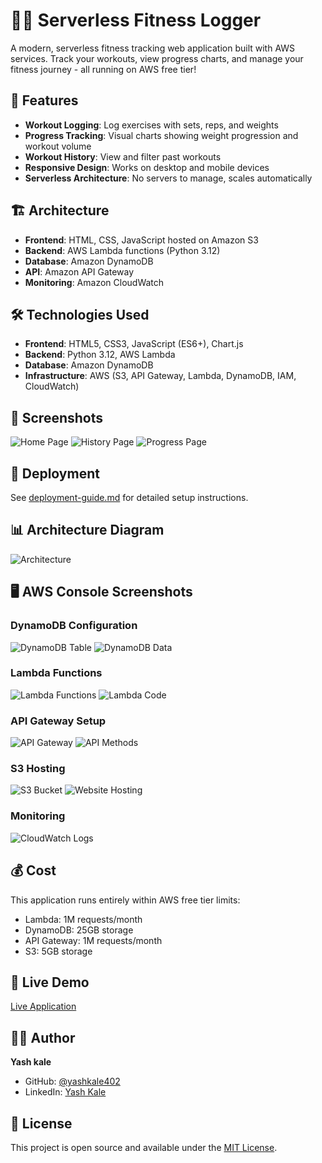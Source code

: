 # 🏋️‍♂️ Serverless Fitness Logger

A modern, serverless fitness tracking web application built with AWS services. Track your workouts, view progress charts, and manage your fitness journey - all running on AWS free tier!

## 🚀 Features

- **Workout Logging**: Log exercises with sets, reps, and weights
- **Progress Tracking**: Visual charts showing weight progression and workout volume
- **Workout History**: View and filter past workouts
- **Responsive Design**: Works on desktop and mobile devices
- **Serverless Architecture**: No servers to manage, scales automatically

## 🏗️ Architecture

- **Frontend**: HTML, CSS, JavaScript hosted on Amazon S3
- **Backend**: AWS Lambda functions (Python 3.12)
- **Database**: Amazon DynamoDB
- **API**: Amazon API Gateway
- **Monitoring**: Amazon CloudWatch

## 🛠️ Technologies Used

- **Frontend**: HTML5, CSS3, JavaScript (ES6+), Chart.js
- **Backend**: Python 3.12, AWS Lambda
- **Database**: Amazon DynamoDB
- **Infrastructure**: AWS (S3, API Gateway, Lambda, DynamoDB, IAM, CloudWatch)

## 📱 Screenshots

![Home Page](screenshots/home-page1.png)
![History Page](screenshots/history-page.png)
![Progress Page](screenshots/progress-page.png)

## 🚀 Deployment

See [deployment-guide.md](docs/deployment-guide.md) for detailed setup instructions.

## 📊 Architecture Diagram

![Architecture](docs/architecture-diagram.jpg)

## 🖥️ AWS Console Screenshots

### DynamoDB Configuration
![DynamoDB Table](screenshots/aws-console/dynamodb-table.png)
![DynamoDB Data](screenshots/aws-console/dynamodb-items.png)

### Lambda Functions
![Lambda Functions](screenshots/aws-console/lambda-functions-list.png)
![Lambda Code](screenshots/aws-console/lambda-function-code.png)

### API Gateway Setup
![API Gateway](screenshots/aws-console/api-gateway-overview.png)
![API Methods](screenshots/aws-console/api-gateway-methods.png)

### S3 Hosting
![S3 Bucket](screenshots/aws-console/s3-bucket-overview.png)
![Website Hosting](screenshots/aws-console/s3-website-hosting.png)

### Monitoring
![CloudWatch Logs](screenshots/aws-console/cloudwatch-logs.png)

## 💰 Cost

This application runs entirely within AWS free tier limits:
- Lambda: 1M requests/month
- DynamoDB: 25GB storage
- API Gateway: 1M requests/month
- S3: 5GB storage

## 🔗 Live Demo

[Live Application](http://fitness-logger-yashh1912.s3-website.ap-south-1.amazonaws.com)

## 👨‍💻 Author

**Yash kale**
- GitHub: [@yashkale402](https://github.com/yashkale402)
- LinkedIn: [Yash Kale](https://www.linkedin.com/in/yashkale001/)

## 📄 License

This project is open source and available under the [MIT License](LICENSE).